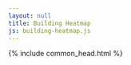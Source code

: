 ```yaml
---
layout: null
title: Building Heatmap
js: building-heatmap.js
---
```


<html lang="ja">

<head>
  {% include common_head.html %}
  <style>
    <!--
    body {
        overflow: hidden;
    }

    body * {
        -webkit-touch-callout: none;
        -webkit-user-select: none;
        -moz-user-select: none;
        -ms-user-select: none;
        user-select: none;
    }

    .map {
        position: absolute;
        top: 0;
        bottom: 0;
        width: 100%;
    }
    -->
</style>
<script src="https://api.mapbox.com/mapbox-gl-js/plugins/mapbox-gl-compare/v0.4.0/mapbox-gl-compare.js"></script>
<link rel="stylesheet" href="https://api.mapbox.com/mapbox-gl-js/plugins/mapbox-gl-compare/v0.4.0/mapbox-gl-compare.css" type="text/css">
</head>

<body>
  <div id="comparison-container">
    <div id="before" class="map"></div>
    <div id="after" class="map"></div>
</div>
</body>
<script>
  {% include {{ page.js }} %}
</script>

</html>